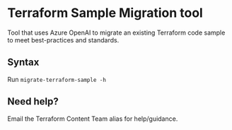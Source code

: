 # Terraform Sample Migration tool

Tool that uses Azure OpenAI to migrate an existing Terraform code sample to meet best-practices and standards.

## Syntax

Run `migrate-terraform-sample -h`

## Need help?

Email the Terraform Content Team alias for help/guidance.